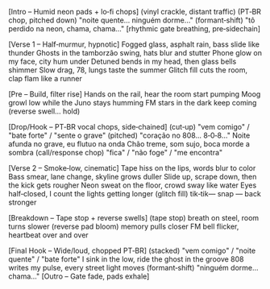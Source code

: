 [Intro – Humid neon pads + lo‑fi chops]
(vinyl crackle, distant traffic)
(PT‑BR chop, pitched down) "noite quente… ninguém dorme…"
(formant‑shift) "tô perdido na neon, chama, chama…"
[rhythmic gate breathing, pre‑sidechain]

[Verse 1 – Half‑murmur, hypnotic]
Fogged glass, asphalt rain, bass slide like thunder
Ghosts in the tamborzão swing, hats blur and stutter
Phone glow on my face, city hum under
Detuned bends in my head, then glass bells shimmer
Slow drag, 78, lungs taste the summer
Glitch fill cuts the room, clap flam like a runner

[Pre – Build, filter rise]
Hands on the rail, hear the room start pumping
Moog growl low while the Juno stays humming
FM stars in the dark keep coming
(reverse swell… hold)

[Drop/Hook – PT‑BR vocal chops, side‑chained]
(cut‑up) "vem comigo" / "bate forte" / "sente o grave"
(pitched) "coração no 808… 8‑0‑8…"
Noite afunda no grave, eu flutuo na onda
Chão treme, som sujo, boca morde a sombra
(call/response chop) "fica" / "não foge" / "me encontra"

[Verse 2 – Smoke‑low, cinematic]
Tape hiss on the lips, words blur to color
Bass smear, lane change, skyline grows duller
Slide up, scrape down, then the kick gets rougher
Neon sweat on the floor, crowd sway like water
Eyes half‑closed, I count the lights getting longer
(glitch fill) tik‑tik— snap — back stronger

[Breakdown – Tape stop + reverse swells]
(tape stop) breath on steel, room turns slower
(reverse pad bloom) memory pulls closer
FM bell flicker, heartbeat over and over

[Final Hook – Wide/loud, chopped PT‑BR]
(stacked) "vem comigo" / "noite quente" / "bate forte"
I sink in the low, ride the ghost in the groove
808 writes my pulse, every street light moves
(formant‑shift) "ninguém dorme… chama…"
[Outro – Gate fade, pads exhale]
